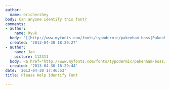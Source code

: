 ```yaml
---
author:
  name: erichershey
body: Can anyone identify this font?
comments:
- author:
    name: Ryuk
  body: '[[http://www.myfonts.com/fonts/typodermic/pakenham-boss|Pakenham Boss]]'
  created: '2013-04-30 18:29:27'
- author:
    name: Jan
    picture: 112311
  body: <a href="http://www.myfonts.com/fonts/typodermic/pakenham-boss/">Pakenham</a>.
  created: '2013-04-30 18:29:44'
date: '2013-04-30 17:46:53'
title: Please Help Identify Font

---
```


